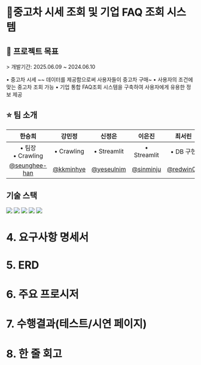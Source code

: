 # 🚗중고차 시세 조회 및 기업 FAQ 조회 시스템

<h2> 📌 프로젝트 목표 </h2>
> 개발기간: 2025.06.09 ~ 2024.06.10   


• 중고차 시세 ~~ 데이터를 제공함으로써 사용자들이 중고차 구매~
• 사용자의 조건에 맞는 중고차 조회 가능
• 기업 통합 FAQ조회 시스템을 구축하여 사용자에게 유용한 정보 제공




<h2> ⭐ 팀 소개 </h2>

| 한승희 | 강민정 | 신정은 | 이은진 | 최서린 |
| :---: | :---: | :---: | :---: | :---: |
| • 팀장<br/>• Crawling<br/> | • Crawling | • Streamlit | • Streamlit | • DB 구현
| [@seunghee-han](https://github.com/seunghee-han) | [@kkminhye](https://github.com/kkminhye) | [@yeseulnim](https://github.com/yeseulnim) | [@sinminju](https://github.com/sinminju) | [@redwin02](https://github.com/redwin-02) | 



<h2>  기술 스택  </h1>
<div>
    <img src="https://img.shields.io/badge/github-181717?style=for-the-badge&logo=github&logoColor=white"> <img src="https://img.shields.io/badge/Python-3776AB?style=for-the-badge&logo=Python&logoColor=white">    <img src="https://img.shields.io/badge/MySQL-4479A1?style=for-the-badge&logo=MySQL&logoColor=white">  <img src="https://img.shields.io/badge/Pandas-150458?style=for-the-badge&logo=Pandas&logoColor=white">    <img src="https://img.shields.io/badge/Streamlit-FF4B4B?style=for-the-badge&logo=streamlit&logoColor=white"/>
</div>

# 4. 요구사항 명세서

 

# 5. ERD

 

# 6. 주요 프로시저

 

# 7. 수행결과(테스트/시연 페이지)

 

# 8. 한 줄 회고
